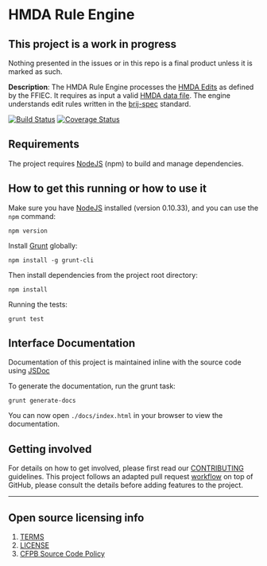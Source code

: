 # HMDA Rule Engine

## This project is a work in progress
Nothing presented in the issues or in this repo is a final product unless it is marked as such.

**Description**:  The HMDA Rule Engine processes the [HMDA Edits](http://www.ffiec.gov/hmda/edits.htm) as defined by the FFIEC. It requires as input a valid [HMDA data file](http://www.ffiec.gov/hmda/fileformats.htm). The engine understands edit rules written in the [brij-spec](http://github.com/linuxbozo/brij-spec) standard.

[![Build Status](https://travis-ci.org/cfpb/hmda-rule-engine.svg)](https://travis-ci.org/cfpb/hmda-rule-engine)
[![Coverage Status](https://coveralls.io/repos/cfpb/hmda-rule-engine/badge.svg)](https://coveralls.io/r/cfpb/hmda-rule-engine)

## Requirements

The project requires [NodeJS](http://nodejs.org) (npm) to build and manage dependencies.

## How to get this running or how to use it

Make sure you have [NodeJS](https://nodejs.org) installed (version 0.10.33), and you can use the `npm` command:

```shell
npm version
```

Install [Grunt](http://gruntjs.com) globally:

```shell
npm install -g grunt-cli
```

Then install dependencies from the project root directory:

```shell
npm install
```

Running the tests:
```shell
grunt test
```

## Interface Documentation

Documentation of this project is maintained inline with the source code using [JSDoc](http://usejsdoc.org/)

To generate the documentation, run the grunt task:
```shell
grunt generate-docs
```

You can now open `./docs/index.html` in your browser to view the documentation.

## Getting involved

For details on how to get involved, please first read our [CONTRIBUTING](CONTRIBUTING.md) guidelines.
This project follows an adapted pull request [workflow](https://github.com/cfpb/hmda-pilot/wiki/GitHub-workflow) on top of GitHub, please consult the details before adding features to the project.


----

## Open source licensing info
1. [TERMS](TERMS.md)
2. [LICENSE](LICENSE)
3. [CFPB Source Code Policy](https://github.com/cfpb/source-code-policy/)
